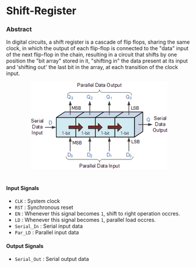 # Shift-Register

### Abstract
In digital circuits, a shift register is a cascade of flip flops, sharing the same clock, in which the output of each flip-flop is connected to the "data" input of the next flip-flop in the chain, resulting in a circuit that shifts by one position the "bit array" stored in it, "shifting in" the data present at its input and 'shifting out' the last bit in the array, at each transition of the clock input.

<p align="center">
    <img src="Images/SHIFT_REGISTER.gif">
</p>

#

#### Input Signals
* `CLK` : System clock
* `RST` : Synchronous reset
* `EN` : Whenever this signal becomes `1`, shift to right operation occres.
* `LD` : Whenever this signal becomes `1`, parallel load occres.
* `Serial_In` : Serial input data
* `Par_LD` : Parallel input data

#### Output Signals
* `Serial_Out` : Serial output data
